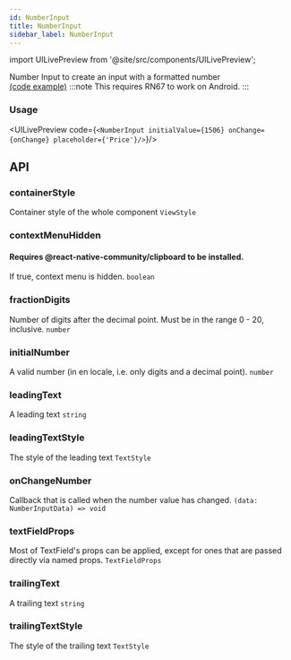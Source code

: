 ```yaml
---
id: NumberInput
title: NumberInput
sidebar_label: NumberInput
---
```


import UILivePreview from '@site/src/components/UILivePreview';

Number Input to create an input with a formatted number  
[(code example)](https://github.com/wix/react-native-ui-lib/blob/master/demo/src/screens/componentScreens/NumberInputScreen.tsx)
:::note
This requires RN67 to work on Android.
:::
<div style={{display: 'flex', flexDirection: 'row', overflowX: 'auto', maxHeight: '500px', alignItems: 'center'}}></div>

### Usage
<UILivePreview code={`<NumberInput initialValue={1506} onChange={onChange} placeholder={'Price'}/>`}/>

## API
### containerStyle
Container style of the whole component
`ViewStyle ` 

### contextMenuHidden
#### Requires @react-native-community/clipboard to be installed.
If true, context menu is hidden.
`boolean ` 

### fractionDigits
Number of digits after the decimal point. Must be in the range 0 - 20, inclusive.
`number ` 

### initialNumber
A valid number (in en locale, i.e. only digits and a decimal point).
`number ` 

### leadingText
A leading text
`string ` 

### leadingTextStyle
The style of the leading text
`TextStyle ` 

### onChangeNumber
Callback that is called when the number value has changed.
`(data: NumberInputData) => void ` 

### textFieldProps
Most of TextField's props can be applied, except for ones that are passed directly via named props.
`TextFieldProps ` 

### trailingText
A trailing text
`string ` 

### trailingTextStyle
The style of the trailing text
`TextStyle ` 


